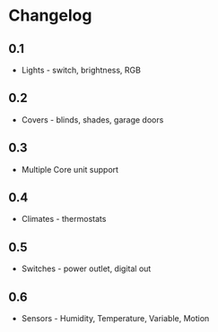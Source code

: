 # Changelog
## 0.1
- Lights - switch, brightness, RGB
## 0.2
- Covers - blinds, shades, garage doors
## 0.3
- Multiple Core unit support
## 0.4
- Climates - thermostats
## 0.5
- Switches - power outlet, digital out
## 0.6
- Sensors - Humidity, Temperature, Variable, Motion